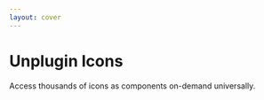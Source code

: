 ```yaml
---
layout: cover
---
```


<h1 class="text-center">Unplugin Icons</h1>
<div class="grid ">
  <div class="text-center pb-4">
    <div class="opacity-50 mb-2 text-sm mt-2">
		Access thousands of icons as components on-demand universally.
    </div>
   
  </div>
</div>